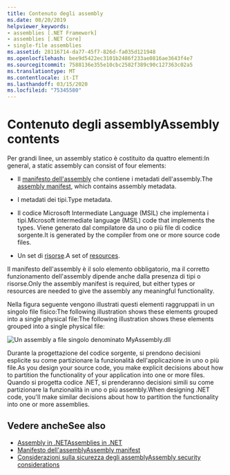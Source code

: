 ```yaml
---
title: Contenuto degli assembly
ms.date: 08/20/2019
helpviewer_keywords:
- assemblies [.NET Framework]
- assemblies [.NET Core]
- single-file assemblies
ms.assetid: 28116714-da77-45f7-826d-fa035d121948
ms.openlocfilehash: bee9d5422ec3101b2486f233ae0816ae3643f4e7
ms.sourcegitcommit: 7588136e355e10cbc2582f389c90c127363c02a5
ms.translationtype: MT
ms.contentlocale: it-IT
ms.lasthandoff: 03/15/2020
ms.locfileid: "75345580"
---
```

# <a name="assembly-contents"></a><span data-ttu-id="62267-102">Contenuto degli assembly</span><span class="sxs-lookup"><span data-stu-id="62267-102">Assembly contents</span></span>

<span data-ttu-id="62267-103">Per grandi linee, un assembly statico è costituito da quattro elementi:</span><span class="sxs-lookup"><span data-stu-id="62267-103">In general, a static assembly can consist of four elements:</span></span>

- <span data-ttu-id="62267-104">Il [manifesto dell'assembly](manifest.md) che contiene i metadati dell'assembly.</span><span class="sxs-lookup"><span data-stu-id="62267-104">The [assembly manifest](manifest.md), which contains assembly metadata.</span></span>

- <span data-ttu-id="62267-105">I metadati dei tipi.</span><span class="sxs-lookup"><span data-stu-id="62267-105">Type metadata.</span></span>  

- <span data-ttu-id="62267-106">Il codice Microsoft Intermediate Language (MSIL) che implementa i tipi.</span><span class="sxs-lookup"><span data-stu-id="62267-106">Microsoft intermediate language (MSIL) code that implements the types.</span></span> <span data-ttu-id="62267-107">Viene generato dal compilatore da uno o più file di codice sorgente.</span><span class="sxs-lookup"><span data-stu-id="62267-107">It is generated by the compiler from one or more source code files.</span></span>

- <span data-ttu-id="62267-108">Un set di [risorse](../../framework/resources/index.md).</span><span class="sxs-lookup"><span data-stu-id="62267-108">A set of [resources](../../framework/resources/index.md).</span></span>  

<span data-ttu-id="62267-109">Il manifesto dell'assembly è il solo elemento obbligatorio, ma il corretto funzionamento dell'assembly dipende anche dalla presenza di tipi o risorse.</span><span class="sxs-lookup"><span data-stu-id="62267-109">Only the assembly manifest is required, but either types or resources are needed to give the assembly any meaningful functionality.</span></span>

<span data-ttu-id="62267-110">Nella figura seguente vengono illustrati questi elementi raggruppati in un singolo file fisico:The following illustration shows these elements grouped into a single physical file:</span><span class="sxs-lookup"><span data-stu-id="62267-110">The following illustration shows these elements grouped into a single physical file:</span></span>

![Un assembly a file singolo denominato MyAssembly.dll](./media/contents/single-file-assembly.gif)

<span data-ttu-id="62267-112">Durante la progettazione del codice sorgente, si prendono decisioni esplicite su come partizionare la funzionalità dell'applicazione in uno o più file.</span><span class="sxs-lookup"><span data-stu-id="62267-112">As you design your source code, you make explicit decisions about how to partition the functionality of your application into one or more files.</span></span> <span data-ttu-id="62267-113">Quando si progetta codice .NET, si prenderanno decisioni simili su come partizionare la funzionalità in uno o più assembly.</span><span class="sxs-lookup"><span data-stu-id="62267-113">When designing .NET code, you'll make similar decisions about how to partition the functionality into one or more assemblies.</span></span>

## <a name="see-also"></a><span data-ttu-id="62267-114">Vedere anche</span><span class="sxs-lookup"><span data-stu-id="62267-114">See also</span></span>

- [<span data-ttu-id="62267-115">Assembly in .NET</span><span class="sxs-lookup"><span data-stu-id="62267-115">Assemblies in .NET</span></span>](index.md)
- [<span data-ttu-id="62267-116">Manifesto dell'assembly</span><span class="sxs-lookup"><span data-stu-id="62267-116">Assembly manifest</span></span>](manifest.md)
- [<span data-ttu-id="62267-117">Considerazioni sulla sicurezza degli assembly</span><span class="sxs-lookup"><span data-stu-id="62267-117">Assembly security considerations</span></span>](security-considerations.md)
